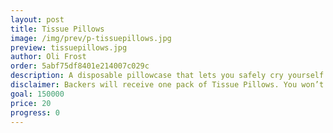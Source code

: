 ```yaml
---
layout: post
title: Tissue Pillows
image: /img/prev/p-tissuepillows.jpg
preview: tissuepillows.jpg
author: Oli Frost
order: 5abf75df8401e214007c029c
description: A disposable pillowcase that lets you safely cry yourself to sleep every night.
disclaimer: Backers will receive one pack of Tissue Pillows. You won’t be charged unless the goal is reached.
goal: 150000
price: 20
progress: 0
---
```

